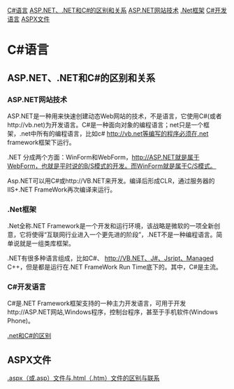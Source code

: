 [C#语言](#C#语言)
    [ASP.NET、.NET和C#的区别和关系](#ASP.NET、.NET和C#的区别和关系)
        [ASP.NET网站技术](#ASP.NET网站技术)
        [.Net框架](#.Net框架)
        [C#开发语言](#C#开发语言)
    [ASPX文件](#ASPX文件)




# C#语言



## ASP.NET、.NET和C#的区别和关系


### ASP.NET网站技术

ASP.NET是一种用来快速创建动态Web网站的技术，不是语言，它使用C#(或者http://vb.net)为开发语言。C#是一种面向对象的编程语言；net只是一个框架，.net中所有的编程语言，比如c# http://vb.net等编写的程序必须在.net framework框架下运行。

.NET 分成两个方面：WinForm和WebForm，http://ASP.NET就是属于WebForm，也就是平时说的B/S模式的开发。而WinForm就是属于C/S模式。

Asp.NET可以用C#或http://VB.NET来开发。编译后形成CLR，通过服务器的IIS+.NET FrameWork再次编译来运行。

### .Net框架

.Net全称.NET Framework是一个开发和运行环境，该战略是微软的一项全新创意，它将使得“互联网行业进入一个更先进的阶段”，.NET不是一种编程语言。简单说就是一组类库框架。

.NET有很多种语言组成，比如C#、 http://VB.NET、J#、Jsript、Managed C++，但是都是运行在.NET FrameWork Run Time底下的。其中，C#是主流。


### C#开发语言

C#是.NET Framework框架支持的一种主力开发语言，可用于开发http://ASP.NET网站,Windows程序，控制台程序，甚至于手机软件(Windows Phone)。



[.net和C#的区别](https://zhuanlan.zhihu.com/p/374077093)






## ASPX文件


[.aspx（或.asp）文件与.html（.htm）文件的区别与联系](https://blog.csdn.net/wang379275614/article/details/9771659)






